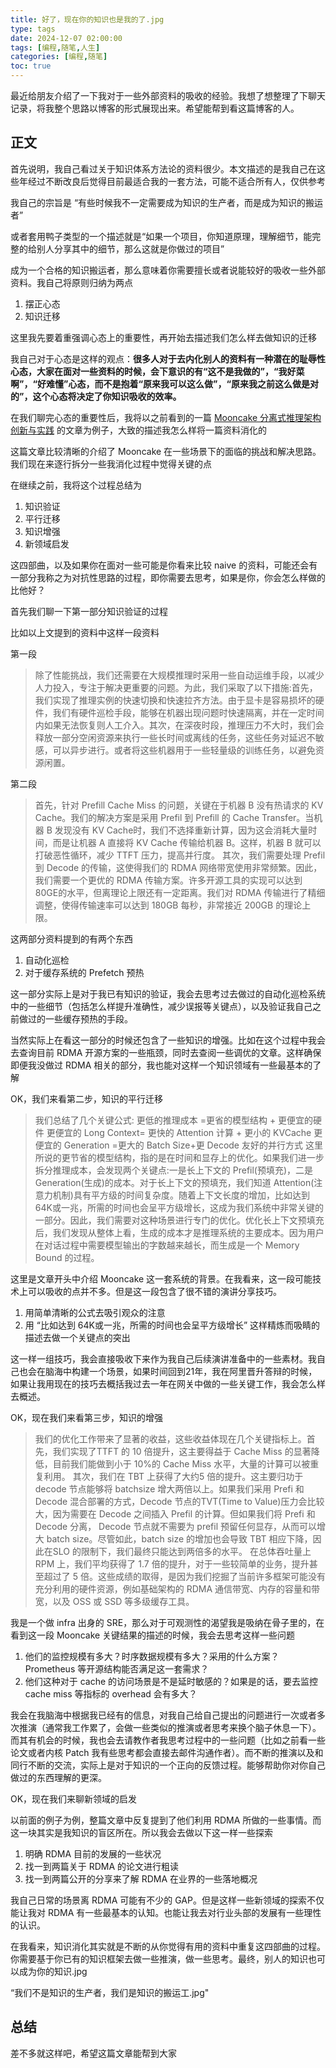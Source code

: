 ```yaml
---
title: 好了，现在你的知识也是我的了.jpg
type: tags
date: 2024-12-07 02:00:00
tags: [编程,随笔,人生]
categories: [编程,随笔]
toc: true
---
```


最近给朋友介绍了一下我对于一些外部资料的吸收的经验。我想了想整理了下聊天记录，将我整个思路以博客的形式展现出来。希望能帮到看这篇博客的人。

<!--more-->

## 正文

首先说明，我自己看过关于知识体系方法论的资料很少。本文描述的是我自己在这些年经过不断改良后觉得目前最适合我的一套方法，可能不适合所有人，仅供参考

我自己的宗旨是 “有些时候我不一定需要成为知识的生产者，而是成为知识的搬运者”

或者套用鸭子类型的一个描述就是“如果一个项目，你知道原理，理解细节，能完整的给别人分享其中的细节，那么这就是你做过的项目”

成为一个合格的知识搬运者，那么意味着你需要擅长或者说能较好的吸收一些外部资料。我自己将原则归纳为两点

1. 摆正心态
2. 知识迁移

这里我先要着重强调心态上的重要性，再开始去描述我们怎么样去做知识的迁移

我自己对于心态是这样的观点：**很多人对于去内化别人的资料有一种潜在的耻辱性心态，大家在面对一些资料的时候，会下意识的有“这不是我做的”，“我好菜啊”，“好难懂”心态，而不是抱着“原来我可以这么做”，“原来我之前这么做是对的”，这个心态将决定了你知识吸收的效率。**

在我们聊完心态的重要性后，我将以之前看到的一篇 [Mooncake 分离式推理架构创新与实践](https://mp.weixin.qq.com/s/vL582Eulh-s5JKt18HZpbw) 的文章为例子，大致的描述我怎么样将一篇资料消化的

这篇文章比较清晰的介绍了 Mooncake 在一些场景下的面临的挑战和解决思路。我们现在来逐行拆分一些我消化过程中觉得关键的点

在继续之前，我将这个过程总结为

1. 知识验证
2. 平行迁移
3. 知识增强
4. 新领域启发

这四部曲，以及如果你在面对一些可能是你看来比较 naive 的资料，可能还会有一部分我称之为对抗性思路的过程，即你需要去思考，如果是你，你会怎么样做的比他好？

首先我们聊一下第一部分知识验证的过程

比如以上文提到的资料中这样一段资料

第一段

> 除了性能挑战，我们还需要在大规模推理时采用一些自动运维手段，以减少人力投入，专注于解决更重要的问题。为此，我们采取了以下措施:首先，我们实现了推理实例的快速切换和快速拉齐方法。由于显卡是容易损坏的硬件，我们有硬件巡检手段，能够在机器出现问题时快速隔离，并在一定时间内如果无法恢复则人工介入。其次，在深夜时段，推理压力不大时，我们会释放一部分空闲资源来执行一些长时间或离线的任务，这些任务对延迟不敏感，可以异步进行。或者将这些机器用于一些轻量级的训练任务，以避免资源闲置。

第二段

> 首先，针对 Prefill Cache Miss 的问题，关键在于机器 B 没有热请求的 KV Cache。我们的解决方案是采用 Prefil 到 Prefill 的 Cache Transfer。当机器 B 发现没有 KV Cache时，我们不选择重新计算，因为这会消耗大量时间，而是让机器 A 直接将 KV Cache 传输给机器 B。这样，机器 B 就可以打破恶性循环，减少 TTFT 压力，提高并行度。
> 其次，我们需要处理 Prefil 到 Decode 的传输，这使得我们的 RDMA 网络带宽使用非常频繁。因此，我们需要一个更优的 RDMA 传输方案。许多开源工具的实现可以达到 80GE的水平，但离理论上限还有一定距离。我们对 RDMA 传输进行了精细调整，使得传输速率可以达到 180GB 每秒，非常接近 200GB 的理论上限。

这两部分资料提到的有两个东西

1. 自动化巡检
2. 对于缓存系统的 Prefetch 预热

这一部分实际上是对于我已有知识的验证，我会去思考过去做过的自动化巡检系统中的一些细节（包括怎么样提升准确性，减少误报等关键点），以及验证我自己之前做过的一些缓存预热的手段。

当然实际上在看这一部分的时候还包含了一些知识的增强。比如在这个过程中我会去查询目前 RDMA 开源方案的一些瓶颈，同时去查阅一些调优的文章。这样确保即便我没做过 RDMA 相关的部分，我也能对这样一个知识领域有一些最基本的了解

OK，我们来看第二步，知识的平行迁移

> 我们总结了几个关键公式:
> 更低的推理成本 =更省的模型结构 + 更便宜的硬件
> 更便宜的 Long Context= 更快的 Attention 计算 + 更小的 KVCache
> 更便宜的 Generation =更大的 Batch Size+更 Decode 友好的并行方式
> 这里所说的更节省的模型结构，指的是在时间和显存上的优化。如果我们进一步拆分推理成本，会发现两个关键点:一是长上下文的 Prefil(预填充)，二是 Generation(生成)的成本。对于长上下文的预填充，我们知道 Attention(注意力机制)具有平方级的时间复杂度。随着上下文长度的增加，比如达到 64K或一兆，所需的时间也会呈平方级增长，这成为我们系统中非常关键的一部分。因此，我们需要对这种场景进行专门的优化。优化长上下文预填充后，我们发现从整体上看，生成的成本才是推理系统的主要成本。因为用户在对话过程中需要模型输出的字数越来越长，而生成是一个 Memory Bound 的过程。

这里是文章开头中介绍 Mooncake 这一套系统的背景。在我看来，这一段可能技术上可以吸收的点并不多。但是这一段包含了很不错的演讲分享技巧。

1. 用简单清晰的公式去吸引观众的注意
2. 用 “比如达到 64K或一兆，所需的时间也会呈平方级增长” 这样精炼而吸睛的描述去做一个关键点的突出

这一样一组技巧，我会直接吸收下来作为我自己后续演讲准备中的一些素材。我自己也会在脑海中构建一个场景，如果时间回到21年，我在阿里晋升答辩的时候，如果让我用现在的技巧去概括我过去一年在网关中做的一些关键工作，我会怎么样去概述。

OK，现在我们来看第三步，知识的增强

> 我们的优化工作带来了显著的收益，这些收益体现在几个关键指标上。首先，我们实现了TTFT 的 10 倍提升，这主要得益于 Cache Miss 的显著降低，目前我们能做到小于 10%的 Cache Miss 水平，大量的计算可以被重复利用。
> 其次，我们在 TBT 上获得了大约5 倍的提升。这主要归功于 decode 节点能够将 batchsize 增大两倍以上。如果我们采用 Prefi 和 Decode 混合部署的方式，Decode 节点的TVT(Time to Value)压力会比较大，因为需要在 Decode 之间插入 Prefil 的计算。但如果我们将 Prefi 和 Decode 分离， Decode 节点就不需要为 prefil 预留任何显存，从而可以增大 batch size。尽管如此，batch size 的增加也会导致 TBT 相应下降，因此在SLO 的限制下，我们最终只能达到两倍多的水平。
> 在总体吞吐量上 RPM 上，我们平均获得了 1.7 倍的提升，对于一些较简单的业务，提升甚至超过了 5 倍。这些成绩的取得，是因为我们挖掘了当前许多框架可能没有充分利用的硬件资源，例如基础架构的 RDMA 通信带宽、内存的容量和带宽，以及 OSS 或 SSD 等多级缓存工具。

我是一个做 infra 出身的 SRE，那么对于可观测性的渴望我是吸纳在骨子里的，在看到这一段 Mooncake 关键结果的描述的时候，我会去思考这样一些问题

1. 他们的监控规模有多大？时序数据规模有多大？采用的什么方案？Prometheus 等开源结构能否满足这一套需求？
2. 他们这种对于 cache 的访问场景是不是延时敏感的？如果是的话，要去监控 cache miss 等指标的 overhead 会有多大？

我会在我脑海中根据我已经有的信息，对我自己给自己提出的问题进行一次或者多次推演（通常我工作累了，会做一些类似的推演或者思考来换个脑子休息一下）。而其有机会的时候，我也会去请教作者我思考过程中的一些问题（比如之前看一些论文或者内核 Patch 我有些思考都会直接去邮件沟通作者）。而不断的推演以及和同行不断的交流，实际上是对于知识的一个正向的反馈过程。能够帮助你对你自己做过的东西理解的更深。

OK，现在我们来聊新领域的启发

以前面的例子为例，整篇文章中反复提到了他们利用 RDMA 所做的一些事情。而这一块其实是我知识的盲区所在。所以我会去做以下这一样一些探索

1. 明确 RDMA 目前的发展的一些状况
2. 找一到两篇关于 RDMA 的论文进行粗读
3. 找一到两篇公开的分享来了解 RDMA 在业界的一些落地概况

我自己日常的场景离 RDMA 可能有不少的 GAP。但是这样一些新领域的探索不仅能让我对 RDMA 有一些最基本的认知。也能让我去对行业头部的发展有一些理性的认识。

在我看来，知识消化其实就是不断的从你觉得有用的资料中重复这四部曲的过程。你需要基于你已有的知识框架去做一些推演，做一些思考。最终，别人的知识也可以成为你的知识.jpg

“我们不是知识的生产者，我们是知识的搬运工.jpg"

## 总结

差不多就这样吧，希望这篇文章能帮到大家

